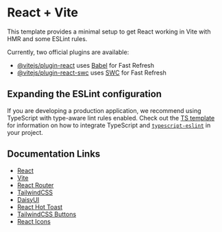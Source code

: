 # React + Vite

This template provides a minimal setup to get React working in Vite with HMR and some ESLint rules.

Currently, two official plugins are available:

- [@vitejs/plugin-react](https://github.com/vitejs/vite-plugin-react/blob/main/packages/plugin-react) uses [Babel](https://babeljs.io/) for Fast Refresh
- [@vitejs/plugin-react-swc](https://github.com/vitejs/vite-plugin-react/blob/main/packages/plugin-react-swc) uses [SWC](https://swc.rs/) for Fast Refresh

## Expanding the ESLint configuration

If you are developing a production application, we recommend using TypeScript with type-aware lint rules enabled. Check out the [TS template](https://github.com/vitejs/vite/tree/main/packages/create-vite/template-react-ts) for information on how to integrate TypeScript and [`typescript-eslint`](https://typescript-eslint.io) in your project.


## Documentation Links
- [React](https://react.dev/)
- [Vite](https://vite.dev/)
- [React Router](https://reactrouter.com/)
- [TailwindCSS](https://tailwindcss.com/)
- [DaisyUI](https://daisyui.com/)
- [React Hot Toast](https://react-hot-toast.com/)
- [TailwindCSS Buttons](https://devdojo.com/tailwindcss/buttons#_)
- [React Icons](https://react-icons.github.io/react-icons/)